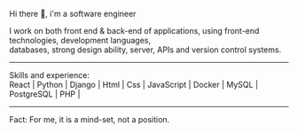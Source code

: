 Hi there 👋, i'm a software engineer

I work on both front end & back-end of applications, using front-end technologies, development languages, <br>databases, strong design ability, server, APIs and version control systems.
<hr class="dotted">
Skills and experience: <br>
React   |   Python   |   Django   |   Html   |   Css   |   JavaScript   |   Docker  |   MySQL   |   PostgreSQL  |   PHP   |
<hr class="dotted">

Fact: For me, it is a mind-set, not a position.






 

 

